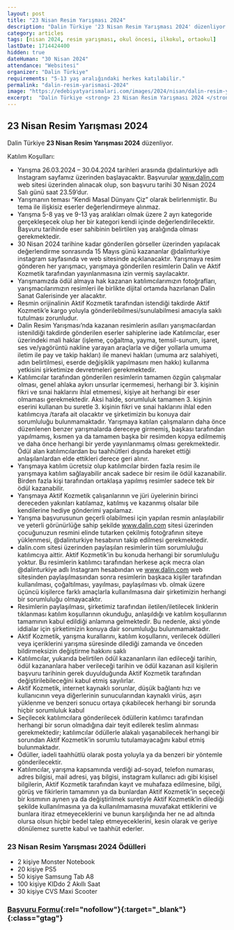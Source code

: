 ```yaml
---
layout: post
title: "23 Nisan Resim Yarışması 2024"
description: "Dalin Türkiye '23 Nisan Resim Yarışması 2024' düzenliyor."
category: articles
tags: [nisan 2024, resim yarışması, okul öncesi, ilkokul, ortaokul]
lastDate: 1714424400
hidden: true
dateHuman: "30 Nisan 2024"
attendance: "Websitesi"
organizer: "Dalin Türkiye"
requirements: "5-13 yaş aralığındaki herkes katılabilir."
permalink: "dalin-resim-yarismasi-2024"
image: "https://edebiyatyarismalari.com/images/2024/nisan/dalin-resim-yarismasi-2024.jpg"
excerpt:  "Dalin Türkiye <strong> 23 Nisan Resim Yarışması 2024 </strong> düzenliyor."
---
```


## 23 Nisan Resim Yarışması 2024
Dalin Türkiye **23 Nisan Resim Yarışması 2024** düzenliyor.  

Katılım Koşulları:
- Yarışma 26.03.2024 – 30.04.2024 tarihleri arasında @dalinturkiye adlı Instagram sayfamız üzerinden başlayacaktır. Başvurular www.dalin.com web sitesi üzerinden alınacak olup, son başvuru tarihi 30 Nisan 2024 Salı günü saat 23.59’dur.
- Yarışmanın teması “Kendi Masal Dünyanı Çiz” olarak belirlenmiştir. Bu tema ile ilişkisiz eserler değerlendirmeye alınmaz.
- Yarışma 5-8 yaş ve 9-13 yaş aralıkları olmak üzere 2 ayrı kategoride gerçekleşecek olup her bir kategori kendi içinde değerlendirilecektir. Başvuru tarihinde eser sahibinin belirtilen yaş aralığında olması gerekmektedir.
- 30 Nisan 2024 tarihine kadar gönderilen görseller üzerinden yapılacak değerlendirme sonrasında 15 Mayıs günü kazananlar @dalinturkiye instagram sayfasında ve web sitesinde açıklanacaktır. Yarışmaya resim gönderen her yarışmacı, yarışmaya gönderilen resimlerin Dalin ve Aktif Kozmetik tarafından yayınlanmasına izin vermiş sayılacaktır.
- Yarışmamızda ödül almaya hak kazanan katılımcılarımızın fotoğrafları, yarışmacılarımızın resimleri ile birlikte dijital ortamda hazırlanan Dalin Sanat Galerisinde yer alacaktır.
- Resmin orijinalinin Aktif Kozmetik tarafından istendiği takdirde Aktif Kozmetik’e kargo yoluyla gönderilebilmesi/sunulabilmesi amacıyla saklı tutulması zorunludur.
- Dalin Resim Yarışması’nda kazanan resimlerin asılları yarışmacılardan istenildiği takdirde gönderilen eserler sahiplerine iade Katılımcılar, eser üzerindeki mali haklar (işleme, çoğaltma, yayma, temsil-sunum, işaret, ses ve/yagörüntü nakline yarayan araçlarla ve diğer yollarla umuma iletim ile pay ve takip hakları) ile manevi hakları (umuma arz salahiyeti, adın belirtilmesi, eserde değişiklik yapılmasını men hakkı) kullanma yetkisini şirketimize devretmeleri gerekmektedir.
- Katılımcılar tarafından gönderilen resimlerin tamamen özgün çalışmalar olması, genel ahlaka aykırı unsurlar içermemesi, herhangi bir 3. kişinin fikri ve sınai haklarını ihlal etmemesi, kişiye ait herhangi bir eser olmaması gerekmektedir. Aksi halde, sorumluluk tamamen 3. kişinin eserini kullanan bu suretle 3. kişinin fikri ve sınai haklarını ihlal eden katılımcıya /tarafa ait olacaktır ve şirketimizin bu konuya dair sorumluluğu bulunmamaktadır. Yarışmaya katılan çalışmaların daha önce düzenlenen benzer yarışmalarda dereceye girmemiş, başkası tarafından yapılmamış, kısmen ya da tamamen başka bir resimden kopya edilmemiş ve daha önce herhangi bir yerde yayınlanmamış olması gerekmektedir. Ödül alan katılımcılardan bu taahhütleri dışında hareket ettiği anlaşılanlardan elde ettikleri derece geri alınır.
- Yarışmaya katılım ücretsiz olup katılımcılar birden fazla resim ile yarışmaya katılım sağlayabilir ancak sadece bir resim ile ödül kazanabilir. Birden fazla kişi tarafından ortaklaşa yapılmış resimler sadece tek bir ödül kazanabilir.
- Yarışmaya Aktif Kozmetik çalışanlarının ve jüri üyelerinin birinci dereceden yakınları katılamaz, katılmış ve kazanmış olsalar bile kendilerine hediye gönderimi yapılamaz.
- Yarışma başvurusunun geçerli olabilmesi için yapılan resmin anlaşılabilir ve yeterli görünürlüğe sahip şekilde www.dalin.com sitesi üzerinden çocuğunuzun resmini elinde tutarken çekilmiş fotoğrafının siteye yüklenmesi, @dalinturkiye hesabının takip edilmesi gerekmektedir.
- dalin.com sitesi üzerinden paylaşılan resimlerin tüm sorumluluğu katılımcıya aittir. Aktif Kozmetik’in bu konuda herhangi bir sorumluluğu yoktur. Bu resimlerin katılımcı tarafından herkese açık mecra olan @dalinturkiye adlı Instagram hesabından ve www.dalin.com web sitesinden paylaşılmasından sonra resimlerin başkaca kişiler tarafından kullanılması, çoğaltılması, yayılması, paylaşılması vb. olmak üzere üçüncü kişilerce farklı amaçlarla kullanılmasına dair şirketimizin herhangi bir sorumluluğu olmayacaktır.
- Resimlerin paylaşılması, şirketimiz tarafından iletilen/iletilecek linklerin tıklanması katılım koşullarının okunduğu, anlaşıldığı ve katılım koşullarının tamamının kabul edildiği anlamına gelmektedir. Bu nedenle, aksi yönde iddialar için şirketimizin konuya dair sorumluluğu bulunmamaktadır.
- Aktif Kozmetik, yarışma kurallarını, katılım koşullarını, verilecek ödülleri veya içeriklerini yarışma süresinde dilediği zamanda ve önceden bildirmeksizin değiştirme hakkını saklı
- Katılımcılar, yukarıda belirtilen ödül kazananların ilan edileceği tarihin, ödül kazananlara haber verileceği tarihin ve ödül kazanan asil kişilerin başvuru tarihinin gerek duyulduğunda Aktif Kozmetik tarafından değiştirilebileceğini kabul etmiş sayılırlar.
- Aktif Kozmetik, internet kaynaklı sorunlar, düşük bağlantı hızı ve kullanıcının veya diğerlerinin sunucularından kaynaklı virüs, aşırı yüklenme ve benzeri sonucu ortaya çıkabilecek herhangi bir sorunda hiçbir sorumluluk kabul
- Seçilecek katılımcılara gönderilecek ödüllerin katılımcı tarafından herhangi bir sorun olmadığına dair teyit edilerek teslim alınması gerekmektedir; katılımcılar ödüllerle alakalı yaşanabilecek herhangi bir sorundan Aktif Kozmetik’in sorumlu tutulamayacağını kabul etmiş bulunmaktadır.
- Ödüller, iadeli taahhütlü olarak posta yoluyla ya da benzeri bir yöntemle gönderilecektir.
- Katılımcılar, yarışma kapsamında verdiği ad-soyad, telefon numarası, adres bilgisi, mail adresi, yaş bilgisi, instagram kullanıcı adı gibi kişisel bilgilerin, Aktif Kozmetik tarafından kayıt ve muhafaza edilmesine, bilgi, görüş ve fikirlerin tamamının ya da bunlardan Aktif Kozmetik’in seçeceği bir kısmının aynen ya da değiştirilmek suretiyle Aktif Kozmetik’in dilediği şekilde kullanılmasına ya da kullanılmamasına muvafakat ettiklerini ve bunlara itiraz etmeyeceklerini ve bunun karşılığında her ne ad altında olursa olsun hiçbir bedel talep etmeyeceklerini, kesin olarak ve geriye dönülemez surette kabul ve taahhüt ederler.


### 23 Nisan Resim Yarışması 2024 Ödülleri
- 2 kişiye Monster Notebook
- 20 kişiye PS5
- 50 kişiye Samsung Tab A8
- 100 kişiye KIDdo 2 Akıllı Saat
- 30 kişiye CVS Maxi Scooter


### [Başvuru Formu](https://www.dalin.com/23-nisan-resim-yarismasi/?ref=edebiyatyarismalari.com){:rel="nofollow"}{:target="_blank"}{:class="gtag"}